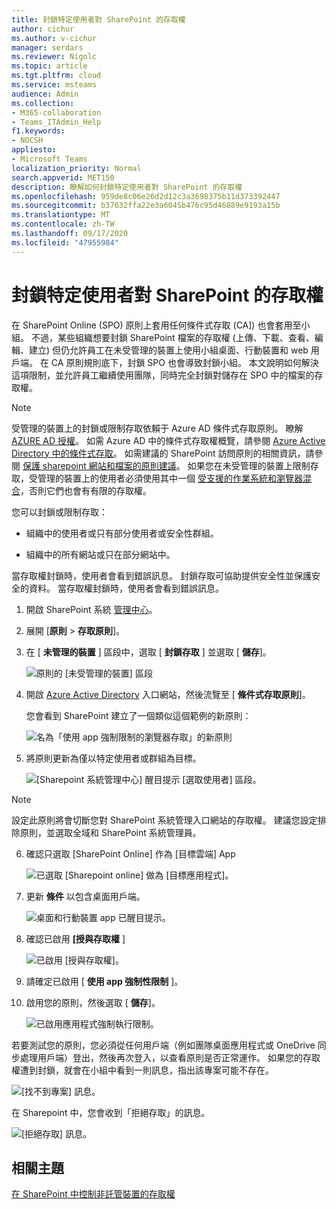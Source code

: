 ```yaml
---
title: 封鎖特定使用者對 SharePoint 的存取權
author: cichur
ms.author: v-cichur
manager: serdars
ms.reviewer: Nigolc
ms.topic: article
ms.tgt.pltfrm: cloud
ms.service: msteams
audience: Admin
ms.collection:
- M365-collaboration
- Teams_ITAdmin_Help
f1.keywords:
- NOCSH
appliesto:
- Microsoft Teams
localization_priority: Normal
search.appverid: MET150
description: 瞭解如何封鎖特定使用者對 SharePoint 的存取權
ms.openlocfilehash: 959de8c06e26d2d12c3a3698375b11d373392447
ms.sourcegitcommit: b37632ffa22e3a6045b476c95d46889e9193a15b
ms.translationtype: MT
ms.contentlocale: zh-TW
ms.lasthandoff: 09/17/2020
ms.locfileid: "47955984"
---
```

# <a name="block-access-to-sharepoint-for-specific-users"></a>封鎖特定使用者對 SharePoint 的存取權

在 SharePoint Online (SPO) 原則上套用任何條件式存取 (CA]) 也會套用至小組。 不過，某些組織想要封鎖 SharePoint 檔案的存取權 (上傳、下載、查看、編輯、建立) 但仍允許員工在未受管理的裝置上使用小組桌面、行動裝置和 web 用戶端。 在 CA 原則規則底下，封鎖 SPO 也會導致封鎖小組。 本文說明如何解決這項限制，並允許員工繼續使用團隊，同時完全封鎖對儲存在 SPO 中的檔案的存取權。

> [!Note]
> 受管理的裝置上的封鎖或限制存取依賴于 Azure AD 條件式存取原則。 瞭解 [AZURE AD 授權](https://azure.microsoft.com/pricing/details/active-directory/)。 如需 Azure AD 中的條件式存取權概覽，請參閱 [Azure Active Directory 中的條件式存取](https://docs.microsoft.com/azure/active-directory/conditional-access/overview)。 如需建議的 SharePoint 訪問原則的相關資訊，請參閱 [保護 sharepoint 網站和檔案的原則建議](https://docs.microsoft.com/microsoft-365/enterprise/sharepoint-file-access-policies)。 如果您在未受管理的裝置上限制存取，受管理的裝置上的使用者必須使用其中一個 [受支援的作業系統和瀏覽器混合](https://docs.microsoft.com/azure/active-directory/conditional-access/technical-reference#client-apps-condition)，否則它們也會有有限的存取權。

您可以封鎖或限制存取：

- 組織中的使用者或只有部分使用者或安全性群組。

- 組織中的所有網站或只在部分網站中。

當存取權封鎖時，使用者會看到錯誤訊息。 封鎖存取可協助提供安全性並保護安全的資料。 當存取權封鎖時，使用者會看到錯誤訊息。

1. 開啟 SharePoint 系統 [管理中心](https://admin.microsoft.com/sharepoint?page=accessControl&modern=true)。

2. 展開 [**原則**  >  **存取原則**]。

3. 在 [ **未管理的裝置** ] 區段中，選取 [ **封鎖存取** ] 並選取 [ **儲存**]。

   ![原則的 [未受管理的裝置] 區段](media/no-sharepoint-access1.png)

4. 開啟 [Azure Active Directory](https://portal.azure.com/#blade/Microsoft_AAD_IAM/ConditionalAccessBlade/Policies) 入口網站，然後流覽至 [ **條件式存取原則**]。

    您會看到 SharePoint 建立了一個類似這個範例的新原則：

    ![名為「使用 app 強制限制的瀏覽器存取」的新原則](media/no-sharepoint-access2.png)

5. 將原則更新為僅以特定使用者或群組為目標。

    ![[Sharepoint 系統管理中心] 醒目提示 [選取使用者] 區段。](media/no-sharepoint-access2b.png)

  > [!Note]
> 設定此原則將會切斷您對 SharePoint 系統管理入口網站的存取權。 建議您設定排除原則，並選取全域和 SharePoint 系統管理員。

6. 確認只選取 [SharePoint Online] 作為 [目標雲端] App

    ![已選取 [Sharepoint online] 做為 [目標應用程式]。](media/no-sharepoint-access3.png)

7. 更新 **條件** 以包含桌面用戶端。

    ![桌面和行動裝置 app 已醒目提示。](media/no-sharepoint-access4.png)

8. 確認已啟用 **[授與存取權** ]

    ![已啟用 [授與存取權]。](media/no-sharepoint-access5.png)

9. 請確定已啟用 [ **使用 app 強制性限制** ]。

10. 啟用您的原則，然後選取 [ **儲存**]。

    ![已啟用應用程式強制執行限制。](media/no-sharepoint-access6.png)

若要測試您的原則，您必須從任何用戶端（例如團隊桌面應用程式或 OneDrive 同步處理用戶端）登出，然後再次登入，以查看原則是否正常運作。 如果您的存取權遭到封鎖，就會在小組中看到一則訊息，指出該專案可能不存在。

 ![[找不到專案] 訊息。](media/access-denied-sharepoint.png)

在 Sharepoint 中，您會收到「拒絕存取」的訊息。 

![[拒絕存取] 訊息。](media/blocked-access-warning.png)

## <a name="related-topics"></a>相關主題

[在 SharePoint 中控制非託管裝置的存取權](https://docs.microsoft.com/sharepoint/control-access-from-unmanaged-devices)
